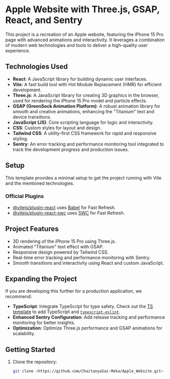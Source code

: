 # Apple Website with Three.js, GSAP, React, and Sentry

This project is a recreation of an Apple website, featuring the iPhone 15 Pro page with advanced animations and interactivity. It leverages a combination of modern web technologies and tools to deliver a high-quality user experience.

## Technologies Used
- **React**: A JavaScript library for building dynamic user interfaces.
- **Vite**: A fast build tool with Hot Module Replacement (HMR) for efficient development.
- **Three.js**: A JavaScript library for creating 3D graphics in the browser, used for rendering the iPhone 15 Pro model and particle effects.
- **GSAP (GreenSock Animation Platform)**: A robust animation library for smooth and creative animations, enhancing the "Titanium" text and device transitions.
- **JavaScript (JS)**: Core scripting language for logic and interactivity.
- **CSS**: Custom styles for layout and design.
- **Tailwind CSS**: A utility-first CSS framework for rapid and responsive styling.
- **Sentry**: An error tracking and performance monitoring tool integrated to track the development progress and production issues.

## Setup
This template provides a minimal setup to get the project running with Vite and the mentioned technologies.

### Official Plugins
- [@vitejs/plugin-react](https://github.com/vitejs/vite-plugin-react/blob/main/packages/plugin-react/README.md) uses [Babel](https://babeljs.io/) for Fast Refresh.
- [@vitejs/plugin-react-swc](https://github.com/vitejs/vite-plugin-react-swc) uses [SWC](https://swc.rs/) for Fast Refresh.

## Project Features
- 3D rendering of the iPhone 15 Pro using Three.js.
- Animated "Titanium" text effect with GSAP.
- Responsive design powered by Tailwind CSS.
- Real-time error tracking and performance monitoring with Sentry.
- Smooth transitions and interactivity using React and custom JavaScript.

## Expanding the Project
If you are developing this further for a production application, we recommend:
- **TypeScript**: Integrate TypeScript for type safety. Check out the [TS template](https://github.com/vitejs/vite/tree/main/packages/create-vite/template-react-ts) to add TypeScript and [`typescript-eslint`](https://typescript-eslint.io).
- **Enhanced Sentry Configuration**: Add release tracking and performance monitoring for better insights.
- **Optimization**: Optimize Three.js performance and GSAP animations for scalability.

## Getting Started
1. Clone the repository:
   ```bash
   git clone <https://github.com/ChaitanyaSai-Meka/Apple_Website.git>